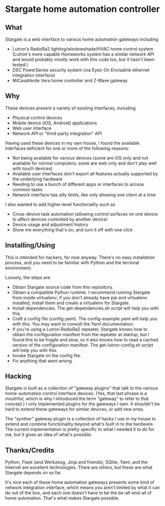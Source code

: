 Stargate home automation controller
===================================

What
----

Stargate is a web interface to various home automation gateways including

* Lutron's RadioRa2 lighting/windowshade/HVAC home control system
  (Lutron's more capable Homeworks system has a similar network API and would
  probably mostly work with this code too, but it hasn't been tested.)
* DSC PowerSeries security system (via Eyez-On Envisalink ethernet integration
  interface)
* MiCasaVerde Vera home controller and Z-Wave gateway

Why
---

These devices present a variety of existing interfaces, including

* Physical control devices
* Mobile device (iOS, Android) applications
* Web user interface
* Network API or "third-party integration" API

Having used these devices in my own house, I found the available interfaces
deficient for one or more of the following reasons:

* Not being available for various devices (some are iOS only and not available
  for normal computers; some are web only and don't play well with touch
  devices)
* Available user interfaces don't export all features actually supported by
  the underlying hardware
* Needing to use a bunch of different apps or interfaces to access common tasks
* Network interface has silly limits, like only allowing one client at a time

I also wanted to add higher-level functionality such as

* Cross-device task automation (allowing control surfaces on one device to
  affect devices controlled by another device)
* Device usage and adjustment history
* Show me everything that's on, and turn it off with one click

Installing/Using
----------------

This is intended for hackers, for now anyway. There's no easy installation
process, and you need to be familiar with Python and the terminal environment.

Loosely, the steps are:

* Obtain Stargate source code from this repository.
* Obtain a compatible Python runtime. I recommend running Stargate from inside
  virtualenv; if you don't already have pip and virtualenv installed, install
  them and create a virtualenv for Stargate.
* Install dependencies. The get-dependencies.sh script will help you with this.
* Craft a config file (config.yaml). The config-example.yaml will help you with
  this. You may want to consult the Yaml documentation.
* If you're using a Lutron RadioRa2 repeater, Stargate knows how to obtain the
  configuration manifest from the repeater at startup, but I found this to be
  fragile and slow, so it also knows how to read a cached version of the
  configuration manifest. The get-lutron-config.sh script will help you with
  this.
* Invoke Stargate on the config file.
* Fix anything that went wrong.

Hacking
-------

Stargate is built as a collection of "gateway plugins" that talk to the various
home-automation control interface devices. (Yes, that last phrase is a mouthful,
which is why I introduced the term "gateway" to refer to that concept.) I only
implemented plugins for the gateways I own. It shouldn't be hard to extend these
gateways for similar devices, or add new ones.

The "synther" gateway plugin is a collection of hacks I use in my house to
extend and combine functionality beyond what's built in to the hardware. The
current implementation is pretty specific to what I needed it to do for me,
but it gives an idea of what's possible.

Thanks/Credits
--------------

Python, Flask (and Werkzeug, Jinja and friends), SQlite, Yaml, and the Internet
are excellent technologies. There are others, but these are what Stargate
depends on so far.

It's nice each of these home automation gateways presents some kind of network
integration interface, which means you aren't limited by what it can do out of
the box, and each one doesn't have to be the be-all-end-all of home automation.
That's what makes Stargate possible.
